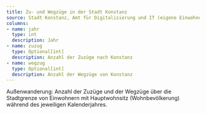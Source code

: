 ```yaml
---
title: Zu- und Wegzüge in der Stadt Konstanz
source: Stadt Konstanz, Amt für Digitalisierung und IT (eigene Einwohnerfortschreibung)
columns:
- name: jahr
  type: int
  description: Jahr
- name: zuzug
  type: Optional[int]
  description: Anzahl der Zuzüge nach Konstanz
- name: wegzug
  type: Optional[int]
  description: Anzahl der Wegzüge von Konstanz
---
```

Außenwanderung: Anzahl der Zuzüge und der Wegzüge über die Stadtgrenze von Einwohnern mit Hauptwohnsitz (Wohnbevölkerung) während des jeweiligen Kalenderjahres.
